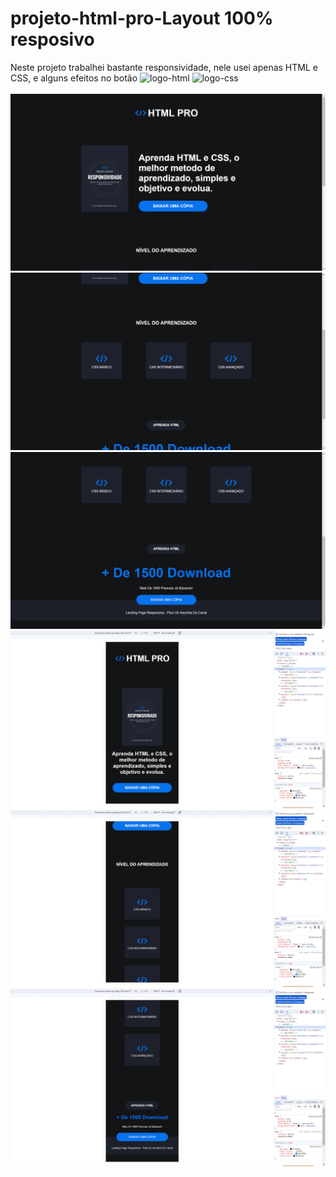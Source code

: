 # projeto-html-pro-Layout 100% resposivo
Neste projeto trabalhei bastante responsividade, nele usei apenas HTML e CSS, e alguns efeitos no botão
<img src="https://img.shields.io/badge/HTML5-E34F26?style=for-the-badge&logo=html5&logoColor=white" alt="logo-html">
<img src="https://img.shields.io/badge/CSS3-1572B6?style=for-the-badge&logo=css3&logoColor=white" alt="logo-css">
<br>
<br>
<img src="./assets/Captura de Tela (7).png">
<br>
<img src="./assets/Captura de Tela (8).png">
<br>
<img src="./assets/Captura de Tela (9).png">
<br>
<img src="./assets/Captura de Tela (10).png">
<br>
<img src="./assets/Captura de Tela (11).png">
<br>
<img src="./assets/Captura de Tela (12).png">
